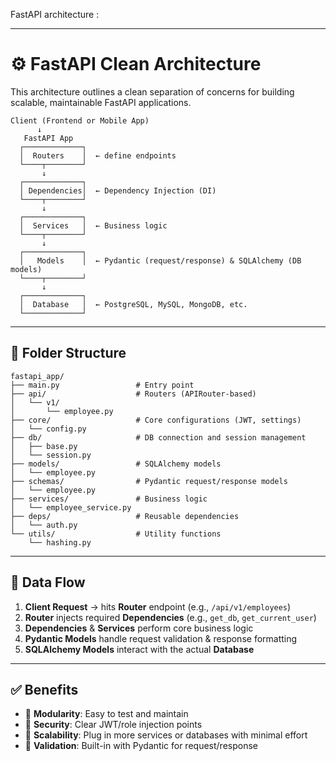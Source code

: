  FastAPI architecture :

---

# ⚙️ FastAPI Clean Architecture

This architecture outlines a clean separation of concerns for building scalable, maintainable FastAPI applications.

```plaintext
Client (Frontend or Mobile App)
      ↓
   FastAPI App
  ┌─────────────┐
  │  Routers    │  ← define endpoints
  └────┬────────┘
       ↓
  ┌─────────────┐
  │ Dependencies│  ← Dependency Injection (DI)
  └────┬────────┘
       ↓
  ┌─────────────┐
  │  Services   │  ← Business logic
  └────┬────────┘
       ↓
  ┌─────────────┐
  │   Models    │  ← Pydantic (request/response) & SQLAlchemy (DB models)
  └────┬────────┘
       ↓
  ┌─────────────┐
  │  Database   │  ← PostgreSQL, MySQL, MongoDB, etc.
  └─────────────┘
```

---

## 📂 Folder Structure

```
fastapi_app/
├── main.py                 # Entry point
├── api/                    # Routers (APIRouter-based)
│   └── v1/
│       └── employee.py
├── core/                   # Core configurations (JWT, settings)
│   └── config.py
├── db/                     # DB connection and session management
│   ├── base.py
│   └── session.py
├── models/                 # SQLAlchemy models
│   └── employee.py
├── schemas/                # Pydantic request/response models
│   └── employee.py
├── services/               # Business logic
│   └── employee_service.py
├── deps/                   # Reusable dependencies
│   └── auth.py
└── utils/                  # Utility functions
    └── hashing.py
```

---

## 🔄 Data Flow

1. **Client Request** → hits **Router** endpoint (e.g., `/api/v1/employees`)
2. **Router** injects required **Dependencies** (e.g., `get_db`, `get_current_user`)
3. **Dependencies** & **Services** perform core business logic
4. **Pydantic Models** handle request validation & response formatting
5. **SQLAlchemy Models** interact with the actual **Database**

---

## ✅ Benefits

- 🧩 **Modularity**: Easy to test and maintain
- 🔐 **Security**: Clear JWT/role injection points
- 🚀 **Scalability**: Plug in more services or databases with minimal effort
- 📏 **Validation**: Built-in with Pydantic for request/response

